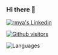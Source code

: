 ### Hi there 👋

 <a href="https://www.linkedin.com/in/rumeysa-tan7/" target="_blank" rel="nofollow"><img alt="rmya's Linkedin" src="https://img.shields.io/badge/LinkedIn-0077B5?style=for-the-badge&logo=linkedin&logoColor=white" /></a>
 

[![Github visitors](https://visitor-badge.glitch.me/badge?page_id=rmya.visitor-badge)](https://GitHub.com/rmya/StrapDown.js/stargazers/)


![Languages](https://github-readme-stats.vercel.app/api/top-langs/?username=rmya&layout=compact&theme=dark)




<!--
**rmya/rmya** is a ✨ _special_ ✨ repository because its `README.md` (this file) appears on your GitHub profile.

Here are some ideas to get you started:

- 🔭 I’m currently working on ...
- 🌱 I’m currently learning ...
- 👯 I’m looking to collaborate on ...
- 🤔 I’m looking for help with ...
- 💬 Ask me about ...
- 📫 How to reach me: ...
- 😄 Pronouns: ...
- ⚡ Fun fact: ...
-->

